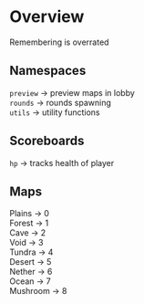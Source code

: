 # Overview
Remembering is overrated

## Namespaces
`preview` -> preview maps in lobby\
`rounds` -> rounds spawning\
`utils` -> utility functions

## Scoreboards
`hp` -> tracks health of player

## Maps
Plains -> 0\
Forest -> 1\
Cave -> 2\
Void -> 3\
Tundra -> 4\
Desert -> 5\
Nether -> 6\
Ocean -> 7\
Mushroom -> 8